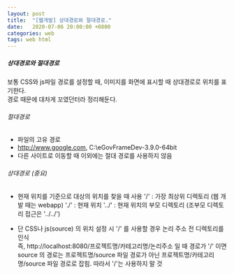```yaml
---
layout: post
title:  "[웹개발] 상대경로와 절대경로."
date:   2020-07-06 20:00:00 +0800
categories: web
tags: web html
---
```


##### 상대경로와 절대경로
보통 CSS와 js파일 경로를 설정할 때, 이미지를 화면에 표시할 때 상대경로로 위치를 표기한다.  
경로 때문에 대차게 꼬였던터라 정리해둔다. 

###### 절대경로 
- 파일의 고유 경로
- http://www.google.com, C:\eGovFrameDev-3.9.0-64bit
- 다른 사이트로 이동할 때 이외에는 절대 경로를 사용하지 않음

###### 상대경로 (중요)
- 현재 위치를 기준으로 대상의 위치를 찾을 때 사용 
 '/'   : 가장 최상위 디렉토리 (웹 개발 때는 webapp)
 './'  : 현재 위치
 '../' : 현재 위치의 부모 디렉토리 (조부모 디렉토리 접근은 '../../')

- 단 CSS나 js(source) 의 위치 설정 시 '/' 를 사용할 경우 논리 주소 전 디렉토리를 인식  
  즉, http://localhost:8080/프로젝트명/카테고리명/논리주소 일 때
  경로가 '/' 이면 source 의 경로는 프로젝트명/source 파일 경로가 아닌 프로젝트명/카테고리명/source 파일 경로로 잡힘.
  따라서 '/'는 사용하지 말 것
 
 


